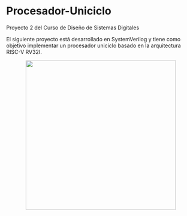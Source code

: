 # Procesador-Uniciclo
Proyecto 2 del Curso de Diseño de Sistemas Digitales

El siguiente proyecto está desarrollado en SystemVerilog y tiene como objetivo implementar un procesador uniciclo basado en la arquitectura RISC-V RV32I.


<p align="center">
  <img src="images/imagen.jpg" width="400">
</p>
